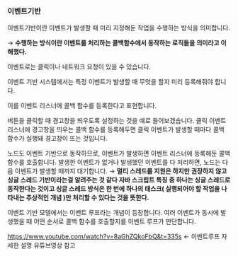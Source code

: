### 이벤트기반

이벤트기반이란 이벤트가 발생할 때 미리 지정해둔 작업을 수행하는 방식을 의미합니다.

→ **수행하는 방식이란 이벤트를 처리하는 콜백함수에서 동작하는 로직들을 의미라고 이해했다.**

이벤트로는 클릭이나 네트워크 요청이 있을 수 있습니다.

이벤트 기반 시스템에서는 특정 이벤트가 발생할 때 무엇을 할지 미리 등록해줘야 합니다.

이를 이벤트 리스너에 콜백 함수를 등록한다고 표현합니다.

버튼을 클릭할 때 경고창을 띄우도록 설정하는 것을 예로 들어보겠습니다. 클릭 이벤트 리스너에 경고창을 띄우는 콜백 함수를 등록해두면 클릭 이벤트가 발생할 때마다 콜백 함수가 실행돼 경고창이 뜨는 것입니다.

노드도 이벤트 기반으로 동작하므로, 이벤트가 발생하면 이벤트 리스너에 등록해둔 콜백 함수를 호출합니다.
발생한 이벤트가 없거나 발생했던 이벤트를 다 처리하면, 노드는 다음 이벤트가 발생할 때까지 대기합니다.
→ **멀티 스레드를 지원은 하지만 권장하지 않고 싱글 스레드 기반이라는걸 알려주는 것 같다 자바 스크립트 특징 중 하나는 싱글 스레드로 동작한다는 것이고 싱글 스레드 방식은 한 번에 하나의 태스크( 실행되어야 할 작업을 나타내는 추상적인 개념 )만 처리할 수 있다는 것을 뜻한다.**

이벤트 기반 모델에서는 이벤트 루프라는 개념이 등장합니다. 여러 이벤트가 동시에 발생했을 때
어떤 순서로 콜백 함수를 호출할지를 이벤트 루프가 판단합니다.

<https://www.youtube.com/watch?v=8aGhZQkoFbQ&t=335s> <- 이벤트루프 자세한 설명 유튜브영상 참고
